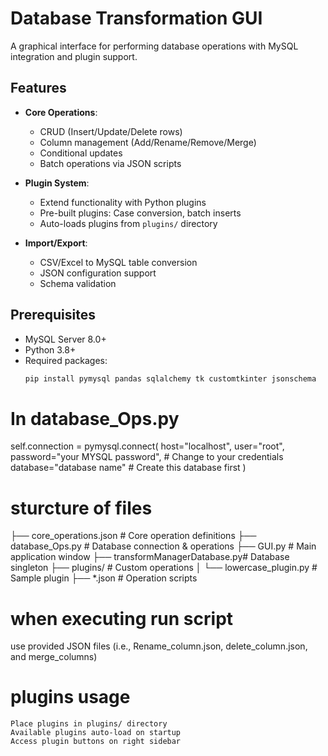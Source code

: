 # Database Transformation GUI

A graphical interface for performing database operations with MySQL integration and plugin support.

## Features

- **Core Operations**:
  - CRUD (Insert/Update/Delete rows)
  - Column management (Add/Rename/Remove/Merge)
  - Conditional updates
  - Batch operations via JSON scripts

- **Plugin System**:
  - Extend functionality with Python plugins
  - Pre-built plugins: Case conversion, batch inserts
  - Auto-loads plugins from `plugins/` directory

- **Import/Export**:
  - CSV/Excel to MySQL table conversion
  - JSON configuration support
  - Schema validation

## Prerequisites

- MySQL Server 8.0+
- Python 3.8+
- Required packages:
  ```bash
  pip install pymysql pandas sqlalchemy tk customtkinter jsonschema
# In database_Ops.py
self.connection = pymysql.connect(
    host="localhost",
    user="root",
    password="your MYSQL password",  # Change to your credentials
    database="database name"   # Create this database first
)
# sturcture of files 
├── core_operations.json       # Core operation definitions
├── database_Ops.py            # Database connection & operations
├── GUI.py                     # Main application window
├── transformManagerDatabase.py# Database singleton
├── plugins/                   # Custom operations
│   └── lowercase_plugin.py    # Sample plugin
├── *.json                     # Operation scripts
# when executing run script
use provided JSON files (i.e., Rename_column.json, delete_column.json, and merge_columns)
# plugins usage
    Place plugins in plugins/ directory
    Available plugins auto-load on startup
    Access plugin buttons on right sidebar

